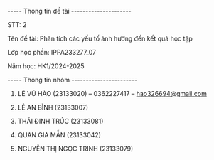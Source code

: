 ----- Thông tin đề tài ---------------------

STT: 2

Tên đề tài: Phân tích các yếu tố ảnh hưởng đến kết quả học tập

Lớp học phần: IPPA233277_07

Năm học: HK1/2024-2025


----- Thông tin nhóm -----------------------

1. LÊ VŨ HÀO (23133020) – 0362227417 – hao326694@gmail.com

2. LÊ AN BÌNH (23133007)

3. THÁI ĐINH TRÚC (23133081)

4. QUAN GIA MẪN (23133042)

5. NGUYỄN THỊ NGỌC TRINH (23133079)